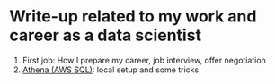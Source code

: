 # Write-up related to my work and career as a data scientist

1. First job: How I prepare my career, job interview, offer negotiation
2. [Athena (AWS SQL)](https://er1czz.github.io/blog/writeup/Athena.md): local setup and some tricks
    
